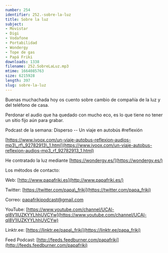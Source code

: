 ```yaml
---
number: 254
identifier: 252.-sobre-la-luz
title: Sobre la luz
subject:
- Movistar
- Digi
- Vodafone
- Portabilidad
- Wondergy
- Tope de gas
- Papá Friki
downloads: 1338
filename: 252.SobreLaLuz.mp3
mtime: 1664085763
size: 6215928
length: 397
slug: sobre-la-luz
---
```

Buenas muchachada hoy os cuento sobre cambio de compañía de la luz y del teléfono de casa.

Perdonar el audio que ha quedado con mucho eco, es lo que tiene no tener un sitio fijo aún para grabar.

Podcast de la semana: Disperso -- Un viaje en autobús #reflexión

[https://www.ivoox.com/un-viaje-autobus-reflexion-audios-mp3\_rf\_92782913\_1.html](https://www.ivoox.com/un-viaje-autobus-reflexion-audios-mp3_rf_92782913_1.html)  

He contratado la luz mediante [https://wondergy.es/](https://wondergy.es/)

Los métodos de contacto:  

Web: [http://www.papafriki.es](http://www.papafriki.es/)  

Twitter: [https://twitter.com/papa\_friki](https://twitter.com/papa_friki)

Correo: [papafrikipodcast@gmail.com](https://archive.org/details/papafrikipodast@gmail.com)

YouTube: [https://www.youtube.com/channel/UCAl-ql8V1IUZKYYLhhUVCYw](https://www.youtube.com/channel/UCAl-ql8V1IUZKYYLhhUVCYw)  

Linktr.ee: [https://linktr.ee/papa\_friki](https://linktr.ee/papa_friki)  

Feed Podcast: [http://feeds.feedburner.com/papafriki](http://feeds.feedburner.com/papafriki)